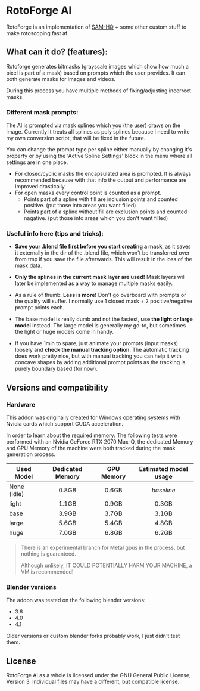# RotoForge AI

RotoForge is an implementation of [SAM-HQ](https://github.com/SysCV/sam-hq/tree/main) + some other custom stuff to make rotoscoping fast af

## What can it do? (features):

Rotoforge generates bitmasks (grayscale images which show how much a pixel is part of a mask) based on prompts which the user provides. It can both generate masks for images and videos.

During this process you have multiple methods of fixing/adjusting incorrect masks.

### Different mask prompts:

The AI is prompted via mask splines which you (the user) draws on the image.
Currently it treats all splines as poly splines because I need to write my own conversion script, that will be fixed in the future.

You can change the prompt type per spline either manually by changing it's property or by using the 'Active Spline Settings' block in the menu where all settings are in one place.

* For closed/cyclic masks the encapsulated area is prompted. It is always recommended because with that info the output and performance are improved drastically.
* For open masks every control point is counted as a prompt. 
    * Points part of a spline with fill are inclusion points and counted positive. (put those into areas you want filled)
    * Points part of a spline without fill are exclusion points and counted nagative. (put those into areas which you don't want filled)

### Useful info here (tips and tricks):

* **Save your .blend file first before you start creating a mask**, as it saves it externally in the dir of the .blend file, which won't be transferred over from tmp if you save the file afterwards. This will result in the loss of the mask data.

* **Only the splines in the current mask layer are used!** Mask layers will later be implemented as a way to manage multiple masks easily.

* As a rule of thumb: **Less is more!** Don't go overboard with prompts or the quality will suffer. I normally use 1 closed mask + 2 positive/negative prompt points each.

* The base model is really dumb and not the fastest, **use the light or large model** instead.
The large model is generally my go-to, but sometimes the light or huge models come in handy.

* If you have 1min to spare, just animate your prompts (input masks) loosely and **check the manual tracking option**. The automatic tracking does work pretty nice, but with manual tracking you can help it with concave shapes by adding additional prompt points as the tracking is purely boundary based (for now).

## Versions and compatibility

### Hardware
This addon was originally created for Windows operating systems with Nvidia cards which support CUDA acceleration.

In order to learn about the required memory: The following tests were performed with an Nvidia GeForce RTX 2070 Max-Q, the dedicated Memory and GPU Memory of the machine were both tracked during the mask generation process.

| Used Model    | Dedicated Memory | GPU Memory | Estimated model usage |
| ------------- |:----------------:|:----------:|:---------------------:|
| None (idle)   | 0.8GB            | 0.6GB      | *baseline*            |
| light         | 1.1GB            | 0.9GB      | 0.3GB                 |
| base          | 3.9GB            | 3.7GB      | 3.1GB                 |
| large         | 5.6GB            | 5.4GB      | 4.8GB                 |
| huge          | 7.0GB            | 6.8GB      | 6.2GB                 |


>There is an experimental branch for Metal gpus in the process, but nothing is guaranteed. 
>
>Although unlikely, IT COULD POTENTIALLY HARM YOUR MACHINE, a VM is recommended!

### Blender versions
The addon was tested on the following blender versions:

* 3.6
* 4.0
* 4.1

Older versions or custom blender forks probably work, I just didn't test them.

## License

RotoForge AI as a whole is licensed under the GNU General Public License, Version 3. 
Individual files may have a different, but compatible license.